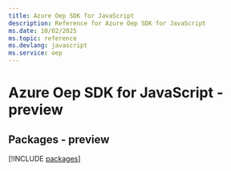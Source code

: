 ```yaml
---
title: Azure Oep SDK for JavaScript
description: Reference for Azure Oep SDK for JavaScript
ms.date: 10/02/2025
ms.topic: reference
ms.devlang: javascript
ms.service: oep
---
```

# Azure Oep SDK for JavaScript - preview
## Packages - preview
[!INCLUDE [packages](oep-index.md)]